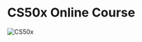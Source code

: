 # **CS50x Online Course**

![CS50x](https://user-images.githubusercontent.com/51384667/93785871-7e87b080-fc26-11ea-9125-b89ca4579be4.png)
